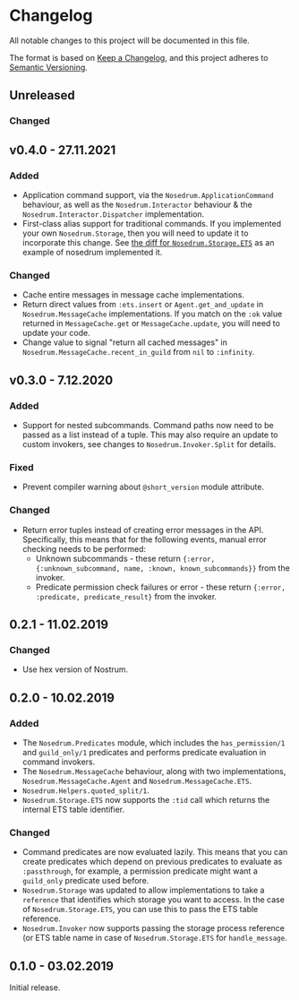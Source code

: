 # Changelog
All notable changes to this project will be documented in this file.

The format is based on [Keep a Changelog](https://keepachangelog.com/en/1.0.0/),
and this project adheres to [Semantic
Versioning](https://semver.org/spec/v2.0.0.html).

## Unreleased

### Changed


## v0.4.0 - 27.11.2021

### Added

- Application command support, via the `Nosedrum.ApplicationCommand` behaviour,
  as well as the `Nosedrum.Interactor` behaviour & the
  `Nosedrum.Interactor.Dispatcher` implementation.
- First-class alias support for traditional commands. If you implemented your
  own `Nosedrum.Storage`, then you will need to update it to incorporate this
  change. See [the diff for
  `Nosedrum.Storage.ETS`](https://github.com/jchristgit/nosedrum/commit/9debfa61fe787078ea2f2337dae9833a9608b477#diff-a464efb4145969295c7ab63ec6b50f734c2b3f45e32f12e5050eaeb4aea4679a)
  as an example of nosedrum implemented it.

### Changed

- Cache entire messages in message cache implementations.
- Return direct values from `:ets.insert` or `Agent.get_and_update` in
  `Nosedrum.MessageCache` implementations. If you match on the `:ok` value
  returned in `MessageCache.get` or `MessageCache.update`, you will need to
  update your code.
- Change value to signal "return all cached messages" in
  `Nosedrum.MessageCache.recent_in_guild` from `nil` to `:infinity`.


## v0.3.0 - 7.12.2020

### Added
- Support for nested subcommands. Command paths now need to be passed as a list
  instead of a tuple. This may also require an update to custom invokers, see
  changes to `Nosedrum.Invoker.Split` for details.

### Fixed
- Prevent compiler warning about `@short_version` module attribute.

### Changed
- Return error tuples instead of creating error messages in the API.
  Specifically, this means that for the following events, manual error checking
  needs to be performed:
  - Unknown subcommands - these return `{:error, {:unknown_subcommand, name,
    :known, known_subcommands}}` from the invoker.
  - Predicate permission check failures or error - these return `{:error,
    :predicate, predicate_result}` from the invoker.


## 0.2.1 - 11.02.2019
### Changed
- Use hex version of Nostrum.


## 0.2.0 - 10.02.2019
### Added
- The `Nosedrum.Predicates` module, which includes the `has_permission/1`
  and `guild_only/1` predicates and performs predicate evaluation in command
  invokers.
- The `Nosedrum.MessageCache` behaviour, along with two implementations,
  `Nosedrum.MessageCache.Agent` and `Nosedrum.MessageCache.ETS`.
- `Nosedrum.Helpers.quoted_split/1`.
- `Nosedrum.Storage.ETS` now supports the `:tid` call which returns the internal
  ETS table identifier.

### Changed
- Command predicates are now evaluated lazily. This means that you can create
  predicates which depend on previous predicates to evaluate as `:passthrough`,
  for example, a permission predicate might want a `guild_only` predicate used
  before.
- `Nosedrum.Storage` was updated to allow implementations to take a `reference`
  that identifies which storage you want to access. In the case of
  `Nosedrum.Storage.ETS`, you can use this to pass the ETS table reference.
- `Nosedrum.Invoker` now supports passing the storage process reference (or ETS
  table name in case of `Nosedrum.Storage.ETS` for `handle_message`.


## 0.1.0 - 03.02.2019
Initial release.

<!-- vim: set textwidth=80 ts=2 sw=2: -->
